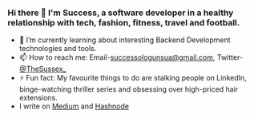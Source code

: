 ### Hi there 👋 I'm Success, a software developer in a healthy relationship with tech, fashion, fitness, travel and football. 

- 🌱 I’m currently learning about interesting Backend Development technologies and tools.
- 📫 How to reach me: Email-[successologunsua@gmail.com](successologunsua@gmail.com), Twitter-[@TheSussex_](https://twitter.com/TheSussex_)
- ⚡ Fun fact: My favourite things to do are stalking people on LinkedIn, binge-watching thriller series and obsessing over high-priced hair extensions.
- I write on [Medium](https://medium.com/@TheSussex) and [Hashnode](https://hashnode.com/@TheSussex)
